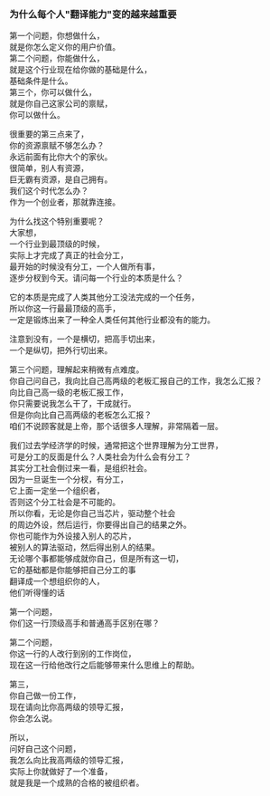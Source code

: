 ### 为什么每个人"翻译能力"变的越来越重要
第一个问题，你想做什么，  
就是你怎么定义你的用户价值。  
第二个问题，你能做什么，  
就是这个行业现在给你做的基础是什么，  
基础条件是什么。  
第三个，你可以做什么，  
就是你自己这家公司的禀赋，  
你可以做什么。  

很重要的第三点来了，  
你的资源禀赋不够怎么办？  
永远前面有比你大个的家伙。  
很简单，别人有资源，  
巨无霸有资源，是自己拥有。  
我们这个时代怎么办？  
作为一个创业者，那就靠连接。  

为什么找这个特别重要呢？  
大家想，  
一个行业到最顶级的时候，  
实际上才完成了真正的社会分工，  
最开始的时候没有分工，一个人做所有事，  
逐步分杈到今天。请问每一个行业的本质是什么？  

它的本质是完成了人类其他分工没法完成的一个任务，  
所以你这一行最最顶级的高手，  
一定是锻炼出来了一种全人类任何其他行业都没有的能力。  

注意到没有，一个是横切，把高手切出来，  
一个是纵切，把外行切出来。  

第三个问题，理解起来稍微有点难度。  
你自己问自己，我向比自己高两级的老板汇报自己的工作，我怎么汇报？  
向比自己高一级的老板汇报工作，  
你只需要说我怎么干了，干成就行。  
但是你向比自己高两级的老板怎么汇报？  
咱们不说顾客就是上帝，那个话很多人理解，非常隔着一层。  

我们过去学经济学的时候，通常把这个世界理解为分工世界，  
可是分工的反面是什么？人类社会为什么会有分工？  
其实分工社会倒过来一看，是组织社会。  
因为一旦诞生一个分杈，有分工，  
它上面一定坐一个组织者，  
否则这个分工社会是不可能的。  
所以你看，无论是你自己当芯片，驱动整个社会  
的周边外设，然后运行，你要得出自己的结果之外。  
你也可能作为外设接入别人的芯片，  
被别人的算法驱动，然后得出别人的结果。  
无论哪个事都能够成就你自己，但是所有这一切，  
它的基础都是你能够把自己分工的事  
翻译成一个想组织你的人，  
他们听得懂的话  

第一个问题，  
你们这一行顶级高手和普通高手区别在哪？  

第二个问题，  
你这一行的人改行到别的工作岗位，  
现在这一行给他改行之后能够带来什么思维上的帮助。  

第三，  
你自己做一份工作，  
现在请向比你高两级的领导汇报，  
你会怎么说。  

所以，  
问好自己这个问题，  
我怎么向比我高两级的领导汇报，  
实际上你就做好了一个准备，  
就是我是一个成熟的合格的被组织者。  